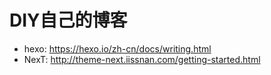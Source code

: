 # DIY自己的博客

* hexo:   https://hexo.io/zh-cn/docs/writing.html
* NexT:   http://theme-next.iissnan.com/getting-started.html
